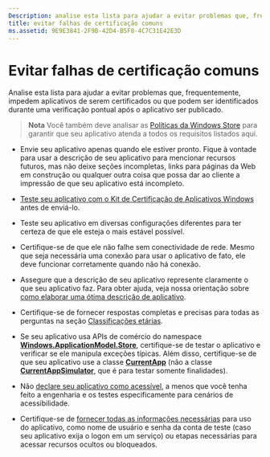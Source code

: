 ```yaml
---
Description: analise esta lista para ajudar a evitar problemas que, frequentemente, impedem aplicativos de serem certificados ou que podem ser identificados durante uma verificação pontual após o aplicativo ser publicado.
title: evitar falhas de certificação comuns
ms.assetid: 9E9E3841-2F9B-42D4-B5F8-4C7C31E42E3D
---
```


# Evitar falhas de certificação comuns


Analise esta lista para ajudar a evitar problemas que, frequentemente, impedem aplicativos de serem certificados ou que podem ser identificados durante uma verificação pontual após o aplicativo ser publicado.

> **Nota**  Você também deve analisar as [Políticas da Windows Store](https://msdn.microsoft.com/library/windows/apps/dn764944) para garantir que seu aplicativo atenda a todos os requisitos listados aqui.

 

-   Envie seu aplicativo apenas quando ele estiver pronto. Fique à vontade para usar a descrição de seu aplicativo para mencionar recursos futuros, mas não deixe seções incompletas, links para páginas da Web em construção ou qualquer outra coisa que possa dar ao cliente a impressão de que seu aplicativo está incompleto.

-   [Teste seu aplicativo com o Kit de Certificação de Aplicativos Windows](https://msdn.microsoft.com/library/windows/apps/mt186449) antes de enviá-lo.

-   Teste seu aplicativo em diversas configurações diferentes para ter certeza de que ele esteja o mais estável possível.

-   Certifique-se de que ele não falhe sem conectividade de rede. Mesmo que seja necessária uma conexão para usar o aplicativo de fato, ele deve funcionar corretamente quando não há conexão.
-   Assegure que a descrição de seu aplicativo represente claramente o que seu aplicativo faz. Para obter ajuda, veja nossa orientação sobre [como elaborar uma ótima descrição de aplicativo](write-a-great-app-description.md).

-   Certifique-se de fornecer respostas completas e precisas para todas as perguntas na seção [Classificações etárias](age-ratings.md).

-   Se seu aplicativo usa APIs de comércio do namespace [**Windows.ApplicationModel.Store**](https://msdn.microsoft.com/library/windows/apps/br225197), certifique-se de testar o aplicativo e verificar se ele manipula exceções típicas. Além disso, certifique-se de que seu aplicativo use a classe [**CurrentApp**](https://msdn.microsoft.com/library/windows/apps/hh779765) (não a classe [**CurrentAppSimulator**](https://msdn.microsoft.com/library/windows/apps/hh779766), que é para testar somente finalidades).

-   Não [declare seu aplicativo como acessível](app-declarations.md#this-app-has-been-tested-to-meet-accessibility-guidelines), a menos que você tenha feito a engenharia e os testes especificamente para cenários de acessibilidade.

-   Certifique-se de [fornecer todas as informações necessárias](notes-for-certification.md) para uso do aplicativo, como nome de usuário e senha da conta de teste (caso seu aplicativo exija o logon em um serviço) ou etapas necessárias para acessar recursos ocultos ou bloqueados.

 

 






<!--HONumber=Mar16_HO1-->


